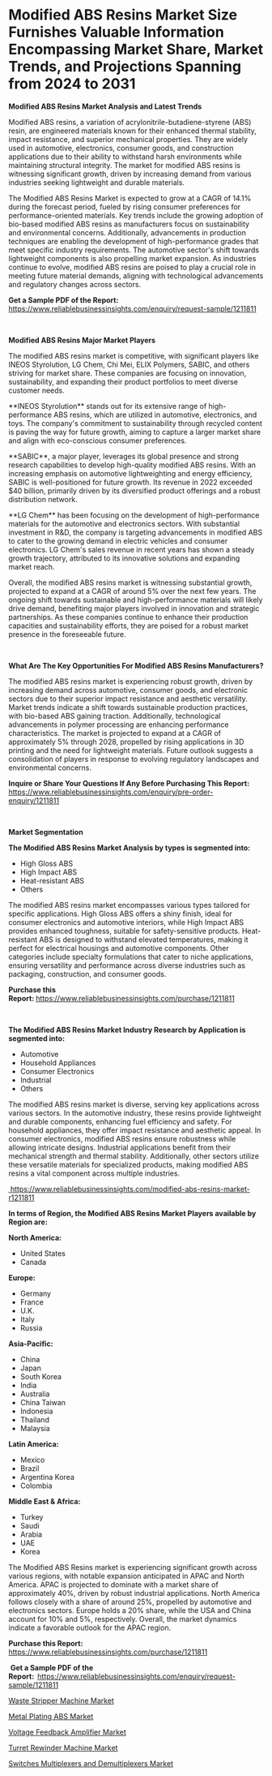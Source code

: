 <p><h1>Modified ABS Resins Market Size Furnishes Valuable Information Encompassing Market Share, Market Trends, and Projections Spanning from 2024 to 2031</h1></p><p><strong>Modified ABS Resins Market Analysis and Latest Trends</strong></p>
<p><p>Modified ABS resins, a variation of acrylonitrile-butadiene-styrene (ABS) resin, are engineered materials known for their enhanced thermal stability, impact resistance, and superior mechanical properties. They are widely used in automotive, electronics, consumer goods, and construction applications due to their ability to withstand harsh environments while maintaining structural integrity. The market for modified ABS resins is witnessing significant growth, driven by increasing demand from various industries seeking lightweight and durable materials.</p><p>The Modified ABS Resins Market is expected to grow at a CAGR of 14.1% during the forecast period, fueled by rising consumer preferences for performance-oriented materials. Key trends include the growing adoption of bio-based modified ABS resins as manufacturers focus on sustainability and environmental concerns. Additionally, advancements in production techniques are enabling the development of high-performance grades that meet specific industry requirements. The automotive sector's shift towards lightweight components is also propelling market expansion. As industries continue to evolve, modified ABS resins are poised to play a crucial role in meeting future material demands, aligning with technological advancements and regulatory changes across sectors.</p></p>
<p><strong>Get a Sample PDF of the Report:&nbsp;</strong> <a href="https://www.reliablebusinessinsights.com/enquiry/request-sample/1211811?utm_campaign=96&utm_medium=2&utm_source=Github&utm_content=ia&utm_term=05102024&utm_id=modified-abs-resins">https://www.reliablebusinessinsights.com/enquiry/request-sample/1211811</a></p>
<p>&nbsp;</p>
<p><strong>Modified ABS Resins Major Market Players</strong></p>
<p><p>The modified ABS resins market is competitive, with significant players like INEOS Styrolution, LG Chem, Chi Mei, ELIX Polymers, SABIC, and others striving for market share. These companies are focusing on innovation, sustainability, and expanding their product portfolios to meet diverse customer needs.</p><p>**INEOS Styrolution** stands out for its extensive range of high-performance ABS resins, which are utilized in automotive, electronics, and toys. The company's commitment to sustainability through recycled content is paving the way for future growth, aiming to capture a larger market share and align with eco-conscious consumer preferences.</p><p>**SABIC**, a major player, leverages its global presence and strong research capabilities to develop high-quality modified ABS resins. With an increasing emphasis on automotive lightweighting and energy efficiency, SABIC is well-positioned for future growth. Its revenue in 2022 exceeded $40 billion, primarily driven by its diversified product offerings and a robust distribution network.</p><p>**LG Chem** has been focusing on the development of high-performance materials for the automotive and electronics sectors. With substantial investment in R&D, the company is targeting advancements in modified ABS to cater to the growing demand in electric vehicles and consumer electronics. LG Chem's sales revenue in recent years has shown a steady growth trajectory, attributed to its innovative solutions and expanding market reach.</p><p>Overall, the modified ABS resins market is witnessing substantial growth, projected to expand at a CAGR of around 5% over the next few years. The ongoing shift towards sustainable and high-performance materials will likely drive demand, benefiting major players involved in innovation and strategic partnerships. As these companies continue to enhance their production capacities and sustainability efforts, they are poised for a robust market presence in the foreseeable future.</p></p>
<p>&nbsp;</p>
<p><strong>What Are The Key Opportunities For Modified ABS Resins Manufacturers?</strong></p>
<p><p>The modified ABS resins market is experiencing robust growth, driven by increasing demand across automotive, consumer goods, and electronic sectors due to their superior impact resistance and aesthetic versatility. Market trends indicate a shift towards sustainable production practices, with bio-based ABS gaining traction. Additionally, technological advancements in polymer processing are enhancing performance characteristics. The market is projected to expand at a CAGR of approximately 5% through 2028, propelled by rising applications in 3D printing and the need for lightweight materials. Future outlook suggests a consolidation of players in response to evolving regulatory landscapes and environmental concerns.</p></p>
<p><strong>Inquire or Share Your Questions If Any Before Purchasing This Report:</strong> <a href="https://www.reliablebusinessinsights.com/enquiry/pre-order-enquiry/1211811?utm_campaign=96&utm_medium=2&utm_source=Github&utm_content=ia&utm_term=05102024&utm_id=modified-abs-resins">https://www.reliablebusinessinsights.com/enquiry/pre-order-enquiry/1211811</a></p>
<p>&nbsp;</p>
<p><strong>Market Segmentation</strong></p>
<p><strong>The Modified ABS Resins Market Analysis by types is segmented into:</strong></p>
<p><ul><li>High Gloss ABS</li><li>High Impact ABS</li><li>Heat-resistant ABS</li><li>Others</li></ul></p>
<p><p>The modified ABS resins market encompasses various types tailored for specific applications. High Gloss ABS offers a shiny finish, ideal for consumer electronics and automotive interiors, while High Impact ABS provides enhanced toughness, suitable for safety-sensitive products. Heat-resistant ABS is designed to withstand elevated temperatures, making it perfect for electrical housings and automotive components. Other categories include specialty formulations that cater to niche applications, ensuring versatility and performance across diverse industries such as packaging, construction, and consumer goods.</p></p>
<p><strong>Purchase this Report:&nbsp;</strong><a href="https://www.reliablebusinessinsights.com/purchase/1211811?utm_campaign=96&utm_medium=2&utm_source=Github&utm_content=ia&utm_term=05102024&utm_id=modified-abs-resins">https://www.reliablebusinessinsights.com/purchase/1211811</a></p>
<p>&nbsp;</p>
<p><strong>The Modified ABS Resins Market Industry Research by Application is segmented into:</strong></p>
<p><ul><li>Automotive</li><li>Household Appliances</li><li>Consumer Electronics</li><li>Industrial</li><li>Others</li></ul></p>
<p><p>The modified ABS resins market is diverse, serving key applications across various sectors. In the automotive industry, these resins provide lightweight and durable components, enhancing fuel efficiency and safety. For household appliances, they offer impact resistance and aesthetic appeal. In consumer electronics, modified ABS resins ensure robustness while allowing intricate designs. Industrial applications benefit from their mechanical strength and thermal stability. Additionally, other sectors utilize these versatile materials for specialized products, making modified ABS resins a vital component across multiple industries.</p></p>
<p><a href="https://www.reliablebusinessinsights.com/modified-abs-resins-market-r1211811?utm_campaign=96&utm_medium=2&utm_source=Github&utm_content=ia&utm_term=05102024&utm_id=modified-abs-resins">&nbsp;https://www.reliablebusinessinsights.com/modified-abs-resins-market-r1211811</a></p>
<p><strong>In terms of Region, the Modified ABS Resins Market Players available by Region are:</strong></p>
<p>
    <p> <strong> North America: </strong>
        <ul>
            <li>United States</li>
            <li>Canada</li>
        </ul>
        </p> 
    <p> <strong> Europe: </strong>
        <ul>
            <li>Germany</li>
            <li>France</li>
            <li>U.K.</li>
            <li>Italy</li>
            <li>Russia</li>
        </ul>
        </p> 
    <p> <strong> Asia-Pacific: </strong>
        <ul>
            <li>China</li>
            <li>Japan</li>
            <li>South Korea</li>
            <li>India</li>
            <li>Australia</li>
            <li>China Taiwan</li>
            <li>Indonesia</li>
            <li>Thailand</li>
            <li>Malaysia</li>
        </ul>
        </p> 
    <p> <strong> Latin America: </strong>
        <ul>
            <li>Mexico</li>
            <li>Brazil</li>
            <li>Argentina Korea</li>
            <li>Colombia</li>
        </ul>
        </p> 
    <p> <strong> Middle East & Africa: </strong>
        <ul>
            <li>Turkey</li>
            <li>Saudi</li>
            <li>Arabia</li>
            <li>UAE</li>
            <li>Korea</li>
        </ul>
    </p>
    </p>
<p><p>The Modified ABS Resins market is experiencing significant growth across various regions, with notable expansion anticipated in APAC and North America. APAC is projected to dominate with a market share of approximately 40%, driven by robust industrial applications. North America follows closely with a share of around 25%, propelled by automotive and electronics sectors. Europe holds a 20% share, while the USA and China account for 10% and 5%, respectively. Overall, the market dynamics indicate a favorable outlook for the APAC region.</p></p>
<p><strong>Purchase this Report: </strong><a href="https://www.reliablebusinessinsights.com/purchase/1211811?utm_campaign=96&utm_medium=2&utm_source=Github&utm_content=ia&utm_term=05102024&utm_id=modified-abs-resins">https://www.reliablebusinessinsights.com/purchase/1211811</a></p>
<p>&nbsp;<strong>Get a Sample PDF of the Report:&nbsp;&nbsp;</strong><a href="https://www.reliablebusinessinsights.com/enquiry/request-sample/1211811?utm_campaign=96&utm_medium=2&utm_source=Github&utm_content=ia&utm_term=05102024&utm_id=modified-abs-resins">https://www.reliablebusinessinsights.com/enquiry/request-sample/1211811</a></p>
<p><strong></strong></p>
<p><p><a href="https://www.linkedin.com/pulse/waste-stripper-machine-market-global-insights-regional-uwo1e?utm_campaign=96&utm_medium=2&utm_source=Github&utm_content=ia&utm_term=05102024&utm_id=modified-abs-resins">Waste Stripper Machine Market</a></p><p><a href="https://github.com/jennyt6m/Market-Research-Report-List-1/blob/main/metal-plating-abs-market.md?utm_campaign=96&utm_medium=2&utm_source=Github&utm_content=ia&utm_term=05102024&utm_id=modified-abs-resins">Metal Plating ABS Market</a></p><p><a href="https://issuu.com/reportprime-2/docs/voltage-feedback-amplifier-market-s_78689afc794009?utm_campaign=96&utm_medium=2&utm_source=Github&utm_content=ia&utm_term=05102024&utm_id=modified-abs-resins">Voltage Feedback Amplifier Market</a></p><p><a href="https://www.linkedin.com/pulse/strategic-roadmap-success-global-turret-rewinder-machine-pt1je?utm_campaign=96&utm_medium=2&utm_source=Github&utm_content=ia&utm_term=05102024&utm_id=modified-abs-resins">Turret Rewinder Machine Market</a></p><p><a href="https://issuu.com/reportprime-2/docs/switches-multiplexers-and-demultipl_f39ebcf4b45363?utm_campaign=96&utm_medium=2&utm_source=Github&utm_content=ia&utm_term=05102024&utm_id=modified-abs-resins">Switches Multiplexers and Demultiplexers Market</a></p></p>